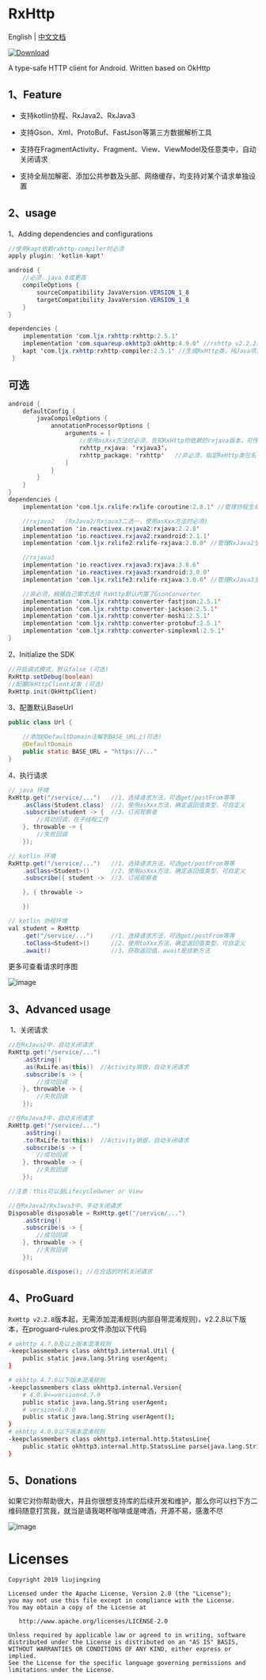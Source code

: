 # RxHttp

English | [中文文档](https://github.com/liujingxing/okhttp-RxHttp/blob/master/README_zh.md)

[ ![Download](https://api.bintray.com/packages/32774707/maven/rxhttp2/images/download.svg) ](https://bintray.com/32774707/maven/rxhttp2/_latestVersion)

A type-safe HTTP client for Android. Written based on OkHttp


## 1、Feature

- 支持kotlin协程、RxJava2、RxJava3

- 支持Gson、Xml、ProtoBuf、FastJson等第三方数据解析工具

- 支持在FragmentActivity、Fragment、View、ViewModel及任意类中，自动关闭请求

- 支持全局加解密、添加公共参数及头部、网络缓存，均支持对某个请求单独设置

## 2、usage

1、Adding dependencies and configurations

```java
//使用kapt依赖rxhttp-compiler时必须
apply plugin: 'kotlin-kapt'

android {
    //必须，java 8或更高
    compileOptions {
        sourceCompatibility JavaVersion.VERSION_1_8
        targetCompatibility JavaVersion.VERSION_1_8
    }
}

dependencies {
    implementation 'com.ljx.rxhttp:rxhttp:2.5.1'
    implementation 'com.squareup.okhttp3:okhttp:4.9.0' //rxhttp v2.2.2版本起，需要手动依赖okhttp
    kapt 'com.ljx.rxhttp:rxhttp-compiler:2.5.1' //生成RxHttp类，纯Java项目，请使用annotationProcessor代替kapt
 }
```

## 可选
```java
android {
    defaultConfig {
        javaCompileOptions {
            annotationProcessorOptions {
                arguments = [
                    //使用asXxx方法时必须，告知RxHttp你依赖的rxjava版本，可传入rxjava2、rxjava3
                    rxhttp_rxjava: 'rxjava3'，
                    rxhttp_package: 'rxhttp'   //非必须，指定RxHttp类包名
                ]
            }
        }
    }
}
dependencies {
    implementation 'com.ljx.rxlife:rxlife-coroutine:2.0.1' //管理协程生命周期，页面销毁，关闭请求

    //rxjava2   (RxJava2/Rxjava3二选一，使用asXxx方法时必须)
    implementation 'io.reactivex.rxjava2:rxjava:2.2.8'
    implementation 'io.reactivex.rxjava2:rxandroid:2.1.1'
    implementation 'com.ljx.rxlife2:rxlife-rxjava:2.0.0' //管理RxJava2生命周期，页面销毁，关闭请求

    //rxjava3
    implementation 'io.reactivex.rxjava3:rxjava:3.0.6'
    implementation 'io.reactivex.rxjava3:rxandroid:3.0.0'
    implementation 'com.ljx.rxlife3:rxlife-rxjava:3.0.0' //管理RxJava3生命周期，页面销毁，关闭请求

    //非必须，根据自己需求选择 RxHttp默认内置了GsonConverter
    implementation 'com.ljx.rxhttp:converter-fastjson:2.5.1'
    implementation 'com.ljx.rxhttp:converter-jackson:2.5.1'
    implementation 'com.ljx.rxhttp:converter-moshi:2.5.1'
    implementation 'com.ljx.rxhttp:converter-protobuf:2.5.1'
    implementation 'com.ljx.rxhttp:converter-simplexml:2.5.1'
}
```

2、Initialize the SDK

```java
//开启调式模式，默认false (可选)
RxHttp.setDebug(boolean)
//配置OkHttpClient对象 (可选)
RxHttp.init(OkHttpClient)
```

3、配置默认BaseUrl

```java
public class Url {

    //添加@DefaultDomain注解到BASE_URL上(可选)
    @DefaultDomain
    public static BASE_URL = "https://..."
}
```

4、执行请求

```java
// java 环境
RxHttp.get("/service/...")   //1、选择请求方法，可选get/postFrom等等
    .asClass(Student.class)  //2、使用asXxx方法，确定返回值类型，可自定义
    .subscribe(student -> {  //3、订阅观察者
        //成功回调，在子线程工作
    }, throwable -> {
        //失败回调
    });

// kotlin 环境
RxHttp.get("/service/...")   //1、选择请求方法，可选get/postFrom等等
    .asClass<Student>()      //2、使用asXxx方法，确定返回值类型，可自定义
    .subscribe({ student ->  //3、订阅观察者

    }, { throwable ->

    })

// kotlin 协程环境
val student = RxHttp
    .get("/service/...")     //1、选择请求方法，可选get/postFrom等等
    .toClass<Student>()      //2、使用toXxx方法，确定返回值类型，可自定义
    .await()                 //3、获取返回值，await是挂断方法
```

更多可查看请求时序图

![image](https://github.com/liujingxing/okhttp-RxHttp/blob/master/screen/rxhttp_trilogy.jpg)

## 3、Advanced usage

 1、关闭请求

```java
//在RxJava2中，自动关闭请求
RxHttp.get("/service/...")
    .asString()
    .as(RxLife.as(this))  //Activity销毁，自动关闭请求
    .subscribe(s -> {
        //成功回调
    }, throwable -> {
        //失败回调
    });

//在RxJava3中，自动关闭请求
RxHttp.get("/service/...")
    .asString()
    .to(RxLife.to(this))  //Activity销毁，自动关闭请求
    .subscribe(s -> {
        //成功回调
    }, throwable -> {
        //失败回调
    });

//注意：this可以是LifecycleOwner or View

//在RxJava2/RxJava3中，手动关闭请求
Disposable disposable = RxHttp.get("/service/...")
    .asString()
    .subscribe(s -> {
        //成功回调
    }, throwable -> {
        //失败回调
    });

disposable.dispose(); //在合适的时机关闭请求
```

## 4、ProGuard

`RxHttp v2.2.8`版本起，无需添加混淆规则(内部自带混淆规则)，v2.2.8以下版本，在proguard-rules.pro文件添加以下代码

```bash
# okhttp 4.7.0及以上版本混淆规则
-keepclassmembers class okhttp3.internal.Util {
    public static java.lang.String userAgent;
}

# okhttp 4.7.0以下版本混淆规则
-keepclassmembers class okhttp3.internal.Version{
    # 4.0.0<=version<4.7.0
    public static java.lang.String userAgent;
    # version<4.0.0
    public static java.lang.String userAgent();
}
# okhttp 4.0.0以下版本混淆规则
-keepclassmembers class okhttp3.internal.http.StatusLine{
    public static okhttp3.internal.http.StatusLine parse(java.lang.String);
}
```

## 5、Donations

如果它对你帮助很大，并且你很想支持库的后续开发和维护，那么你可以扫下方二维码随意打赏我，就当是请我喝杯咖啡或是啤酒，开源不易，感激不尽

![image](https://github.com/liujingxing/RxHttp/blob/master/screen/rxhttp_donate.png)

# Licenses

```
Copyright 2019 liujingxing

Licensed under the Apache License, Version 2.0 (the "License");
you may not use this file except in compliance with the License.
You may obtain a copy of the License at

   http://www.apache.org/licenses/LICENSE-2.0

Unless required by applicable law or agreed to in writing, software
distributed under the License is distributed on an "AS IS" BASIS,
WITHOUT WARRANTIES OR CONDITIONS OF ANY KIND, either express or implied.
See the License for the specific language governing permissions and
limitations under the License.
```
